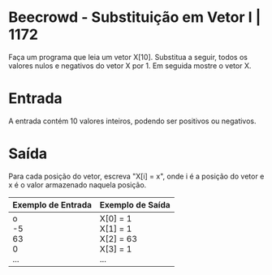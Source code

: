 # Beecrowd - Substituição em Vetor I | 1172

Faça um programa que leia um vetor X[10]. Substitua a seguir, todos os valores nulos e negativos do vetor X por 1. Em seguida mostre o vetor X.

# Entrada
A entrada contém 10 valores inteiros, podendo ser positivos ou negativos.

# Saída
Para cada posição do vetor, escreva "X[i] = x", onde i é a posição do vetor e x é o valor armazenado naquela posição.

|Exemplo de Entrada|Exemplo de Saída|
|------------------|----------------|
|o<br>-5<br>63<br>0<br>...|X[0] = 1<br>X[1] = 1<br>X[2] = 63<br>X[3] = 1<br>...|